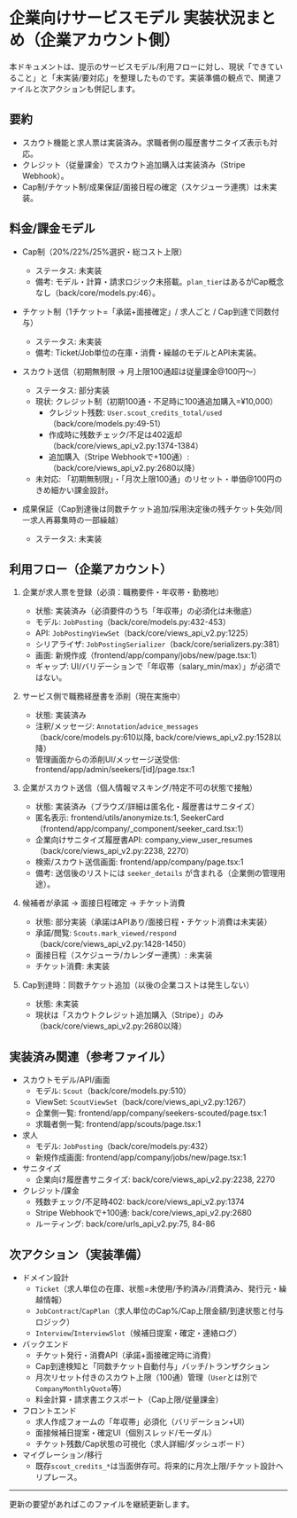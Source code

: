 # 企業向けサービスモデル 実装状況まとめ（企業アカウント側）

本ドキュメントは、提示のサービスモデル/利用フローに対し、現状「できていること」と「未実装/要対応」を整理したものです。実装準備の観点で、関連ファイルと次アクションも併記します。

## 要約
- スカウト機能と求人票は実装済み。求職者側の履歴書サニタイズ表示も対応。
- クレジット（従量課金）でスカウト追加購入は実装済み（Stripe Webhook）。
- Cap制/チケット制/成果保証/面接日程の確定（スケジューラ連携）は未実装。

## 料金/課金モデル
- Cap制（20%/22%/25%選択・総コスト上限）
  - ステータス: 未実装
  - 備考: モデル・計算・請求ロジック未搭載。`plan_tier`はあるがCap概念なし（back/core/models.py:46）。

- チケット制（1チケット=「承諾+面接確定」/ 求人ごと / Cap到達で同数付与）
  - ステータス: 未実装
  - 備考: Ticket/Job単位の在庫・消費・繰越のモデルとAPI未実装。

- スカウト送信（初期無制限 → 月上限100通超は従量課金@100円〜）
  - ステータス: 部分実装
  - 現状: クレジット制（初期100通・不足時に100通追加購入=¥10,000）
    - クレジット残数: `User.scout_credits_total/used`（back/core/models.py:49-51）
    - 作成時に残数チェック/不足は402返却（back/core/views_api_v2.py:1374-1384）
    - 追加購入（Stripe Webhookで+100通）: （back/core/views_api_v2.py:2680以降）
  - 未対応: 「初期無制限」・「月次上限100通」のリセット・単価@100円のきめ細かい課金設計。

- 成果保証（Cap到達後は同数チケット追加/採用決定後の残チケット失効/同一求人再募集時の一部繰越）
  - ステータス: 未実装

## 利用フロー（企業アカウント）
1. 企業が求人票を登録（必須：職務要件・年収帯・勤務地）
   - 状態: 実装済み（必須要件のうち「年収帯」の必須化は未徹底）
   - モデル: `JobPosting`（back/core/models.py:432-453）
   - API: `JobPostingViewSet`（back/core/views_api_v2.py:1225）
   - シリアライザ: `JobPostingSerializer`（back/core/serializers.py:381）
   - 画面: 新規作成（frontend/app/company/jobs/new/page.tsx:1）
   - ギャップ: UI/バリデーションで「年収帯（salary_min/max）」が必須ではない。

2. サービス側で職務経歴書を添削（現在実施中）
   - 状態: 実装済み
   - 注釈/メッセージ: `Annotation`/`advice_messages`（back/core/models.py:610以降, back/core/views_api_v2.py:1528以降）
   - 管理画面からの添削UI/メッセージ送受信: frontend/app/admin/seekers/[id]/page.tsx:1

3. 企業がスカウト送信（個人情報マスキング/特定不可の状態で接触）
   - 状態: 実装済み（ブラウズ/詳細は匿名化・履歴書はサニタイズ）
   - 匿名表示: frontend/utils/anonymize.ts:1, SeekerCard（frontend/app/company/_component/seeker_card.tsx:1）
   - 企業向けサニタイズ履歴書API: company_view_user_resumes（back/core/views_api_v2.py:2238, 2270）
   - 検索/スカウト送信画面: frontend/app/company/page.tsx:1
   - 備考: 送信後のリストには `seeker_details` が含まれる（企業側の管理用途）。

4. 候補者が承諾 → 面接日程確定 → チケット消費
   - 状態: 部分実装（承諾はAPIあり/面接日程・チケット消費は未実装）
   - 承諾/閲覧: `Scouts.mark_viewed/respond`（back/core/views_api_v2.py:1428-1450）
   - 面接日程（スケジューラ/カレンダー連携）: 未実装
   - チケット消費: 未実装

5. Cap到達時：同数チケット追加（以後の企業コストは発生しない）
   - 状態: 未実装
   - 現状は「スカウトクレジット追加購入（Stripe）」のみ（back/core/views_api_v2.py:2680以降）

## 実装済み関連（参考ファイル）
- スカウトモデル/API/画面
  - モデル: `Scout`（back/core/models.py:510）
  - ViewSet: `ScoutViewSet`（back/core/views_api_v2.py:1267）
  - 企業側一覧: frontend/app/company/seekers-scouted/page.tsx:1
  - 求職者側一覧: frontend/app/scouts/page.tsx:1
- 求人
  - モデル: `JobPosting`（back/core/models.py:432）
  - 新規作成画面: frontend/app/company/jobs/new/page.tsx:1
- サニタイズ
  - 企業向け履歴書サニタイズ: back/core/views_api_v2.py:2238, 2270
- クレジット/課金
  - 残数チェック/不足時402: back/core/views_api_v2.py:1374
  - Stripe Webhookで+100通: back/core/views_api_v2.py:2680
  - ルーティング: back/core/urls_api_v2.py:75, 84-86

## 次アクション（実装準備）
- ドメイン設計
  - `Ticket`（求人単位の在庫、状態=未使用/予約済み/消費済み、発行元・繰越情報）
  - `JobContract`/`CapPlan`（求人単位のCap%/Cap上限金額/到達状態と付与ロジック）
  - `Interview`/`InterviewSlot`（候補日提案・確定・連絡ログ）
- バックエンド
  - チケット発行・消費API（承諾+面接確定時に消費）
  - Cap到達検知と「同数チケット自動付与」バッチ/トランザクション
  - 月次リセット付きのスカウト上限（100通）管理（`User`とは別で`CompanyMonthlyQuota`等）
  - 料金計算・請求書エクスポート（Cap上限/従量課金）
- フロントエンド
  - 求人作成フォームの「年収帯」必須化（バリデーション+UI）
  - 面接候補日提案・確定UI（個別スレッド/モーダル）
  - チケット残数/Cap状態の可視化（求人詳細/ダッシュボード）
- マイグレーション/移行
  - 既存`scout_credits_*`は当面併存可。将来的に月次上限/チケット設計へリプレース。

---
更新の要望があればこのファイルを継続更新します。
